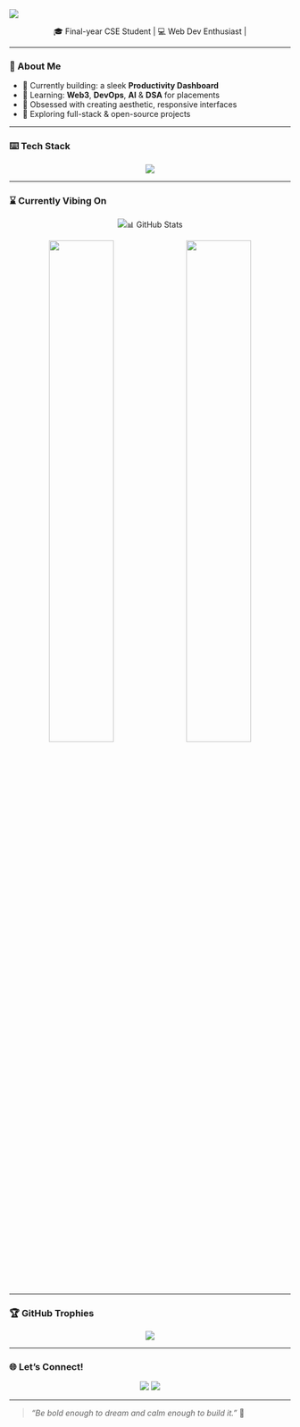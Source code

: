 <!-- Banner -->
<img src="https://capsule-render.vercel.app/api?type=waving&color=0abde3&height=200&section=header&text=Hi,%20I'm%20Aditi%20👋&fontSize=40&fontColor=ffffff&animation=fadeIn" />

<p align="center">
🎓 Final-year CSE Student | 💻 Web Dev Enthusiast |  
<br>
</p>

---

### 💫 About Me

- 🔭 Currently building: a sleek **Productivity Dashboard**
- 🌱 Learning: **Web3**, **DevOps**, **AI** & **DSA** for placements  
- 🎨 Obsessed with creating aesthetic, responsive interfaces  
- 🧠 Exploring full-stack & open-source projects  


---

### ⌨️ Tech Stack

<p align="center">
  <img src="https://skillicons.dev/icons?i=html,css,js,react,python,c,cpp,git,github,figma,vscode" />
</p>

---

### ⌛ Currently Vibing On

<p align="center">
  <img src="https://readme-typing-svg.herokuapp.com?font=Fira+Code&size=22&duration=3000&pause=1000&color=0abde3&center=true&vCenter=true&width=500&lines=Building+cool+web+projects...;Balancing+tech+and+aesthetics+💻🎨;Living+on+quotes+%2B+coffee+☕;/>
</p>

---

### 📊 GitHub Stats

<p align="center">
  <img src="https://github-readme-stats.vercel.app/api?username=iaditi18&show_icons=true&theme=tokyonight" width="48%"/>
  <img src="https://github-readme-streak-stats.herokuapp.com/?user=iaditi18&theme=tokyonight" width="48%"/>
</p>

---

### 🏆 GitHub Trophies

<p align="center">
  <img src="https://github-profile-trophy.vercel.app/?username=iaditi18&theme=algolia&no-frame=true&row=1&column=7" />
</p>

---

### 🌐 Let’s Connect!

<p align="center">
  <a href="https://www.linkedin.com/in/iaditi18/"><img src="https://img.shields.io/badge/LinkedIn-0077B5?style=for-the-badge&logo=linkedin&logoColor=white"/></a>
  <a href="mailto:iaditi18@gmail.com"><img src="https://img.shields.io/badge/Gmail-D14836?style=for-the-badge&logo=gmail&logoColor=white"/></a>
</p>

---

> _“Be bold enough to dream and calm enough to build it.”_ 🌟
